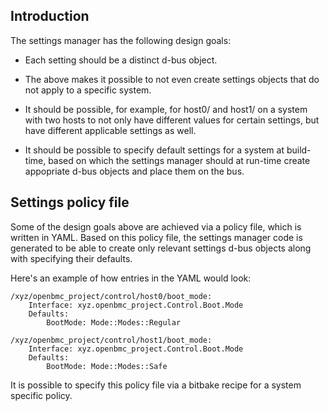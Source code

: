 ## Introduction

The settings manager has the following design goals:

* Each setting should be a distinct d-bus object.

* The above makes it possible to not even create settings objects that do not
  apply to a specific system.

* It should be possible, for example, for host0/ and host1/ on a system with
  two hosts to not only have different values for certain settings, but
  have different applicable settings as well.

* It should be possible to specify default settings for a system at build-time,
  based on which the settings manager should at run-time create appopriate
  d-bus objects and place them on the bus.

## Settings policy file

Some of the design goals above are achieved via a policy file, which is written
in YAML. Based on this policy file, the settings manager code is generated to be
able to create only relevant settings d-bus objects along with specifying their
defaults.

Here's an example of how entries in the YAML would look:

```
/xyz/openbmc_project/control/host0/boot_mode:
    Interface: xyz.openbmc_project.Control.Boot.Mode
    Defaults:
        BootMode: Mode::Modes::Regular

/xyz/openbmc_project/control/host1/boot_mode:
    Interface: xyz.openbmc_project.Control.Boot.Mode
    Defaults:
        BootMode: Mode::Modes::Safe
```

It is possible to specify this policy file via a bitbake recipe for a system
specific policy.
